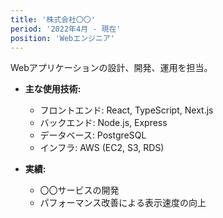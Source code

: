 ```yaml
---
title: '株式会社〇〇'
period: '2022年4月 - 現在'
position: 'Webエンジニア'
---
```


Webアプリケーションの設計、開発、運用を担当。

- **主な使用技術:**
  - フロントエンド: React, TypeScript, Next.js
  - バックエンド: Node.js, Express
  - データベース: PostgreSQL
  - インフラ: AWS (EC2, S3, RDS)

- **実績:**
  - 〇〇サービスの開発
  - パフォーマンス改善による表示速度の向上
